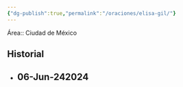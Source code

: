 ```yaml
---
{"dg-publish":true,"permalink":"/oraciones/elisa-gil/"}
---
```


Área:: Ciudad de México

## Historial
- 06-Jun-242024
	- 